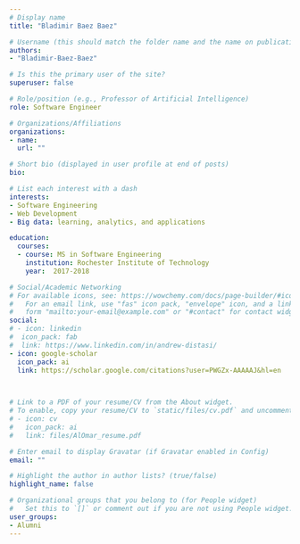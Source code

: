 ```yaml
---
# Display name
title: "Bladimir Baez Baez"

# Username (this should match the folder name and the name on publications)
authors:
- "Bladimir-Baez-Baez"

# Is this the primary user of the site?
superuser: false

# Role/position (e.g., Professor of Artificial Intelligence)
role: Software Engineer

# Organizations/Affiliations
organizations:
- name: 
  url: ""

# Short bio (displayed in user profile at end of posts)
bio: 

# List each interest with a dash
interests:
- Software Engineering
- Web Development
- Big data: learning, analytics, and applications

education:
  courses:
  - course: MS in Software Engineering
    institution: Rochester Institute of Technology
    year:  2017-2018

# Social/Academic Networking
# For available icons, see: https://wowchemy.com/docs/page-builder/#icons
#   For an email link, use "fas" icon pack, "envelope" icon, and a link in the
#   form "mailto:your-email@example.com" or "#contact" for contact widget.
social:
# - icon: linkedin
#  icon_pack: fab
#  link: https://www.linkedin.com/in/andrew-distasi/
- icon: google-scholar
  icon_pack: ai
  link: https://scholar.google.com/citations?user=PWGZx-AAAAAJ&hl=en


  
# Link to a PDF of your resume/CV from the About widget.
# To enable, copy your resume/CV to `static/files/cv.pdf` and uncomment the lines below.
# - icon: cv
#   icon_pack: ai
#   link: files/AlOmar_resume.pdf

# Enter email to display Gravatar (if Gravatar enabled in Config)
email: ""

# Highlight the author in author lists? (true/false)
highlight_name: false

# Organizational groups that you belong to (for People widget)
#   Set this to `[]` or comment out if you are not using People widget.
user_groups:
- Alumni
---
```


